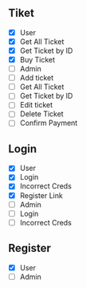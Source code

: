 ## Tiket
 * [X]  User
   * [X]  Get All Ticket
   * [X]  Get Ticket by ID
   * [X]  Buy Ticket
 * [ ]  Admin
   * [ ]  Add ticket
   * [ ]  Get All Ticket
   * [ ]  Get Ticket by ID
   * [ ]  Edit ticket
   * [ ]  Delete Ticket
   * [ ]  Confirm Payment
      
## Login
 * [X]  User
   * [X]  Login
   * [X]  Incorrect Creds
   * [X]  Register Link
 * [ ]  Admin
   * [ ]  Login
   * [ ]  Incorrect Creds
      
## Register
 * [X]  User
 * [ ]  Admin
